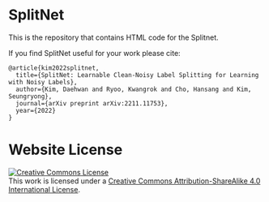 # SplitNet

This is the repository that contains HTML code for the Splitnet.

If you find SplitNet useful for your work please cite:
```
@article{kim2022splitnet,
  title={SplitNet: Learnable Clean-Noisy Label Splitting for Learning with Noisy Labels},
  author={Kim, Daehwan and Ryoo, Kwangrok and Cho, Hansang and Kim, Seungryong},
  journal={arXiv preprint arXiv:2211.11753},
  year={2022}
}
```

# Website License
<a rel="license" href="http://creativecommons.org/licenses/by-sa/4.0/"><img alt="Creative Commons License" style="border-width:0" src="https://i.creativecommons.org/l/by-sa/4.0/88x31.png" /></a><br />This work is licensed under a <a rel="license" href="http://creativecommons.org/licenses/by-sa/4.0/">Creative Commons Attribution-ShareAlike 4.0 International License</a>.

